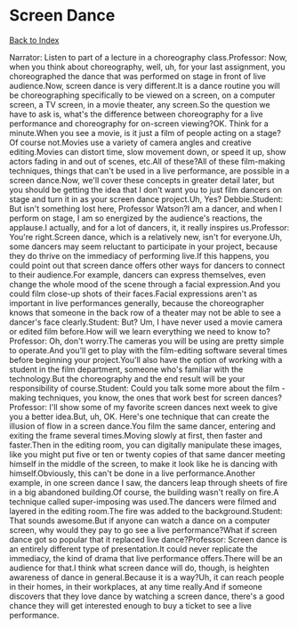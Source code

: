 # Screen Dance
[Back to Index](https://github.com/windows10010/tpoExtractor/blog/master/README.md)

Narrator: Listen to part of a lecture in a choreography class.Professor: Now, when you think about choreography, well, uh, for your last assignment, you choreographed the dance that was performed on stage in front of live audience.Now, screen dance is very different.It is a dance routine you will be choreographing specifically to be viewed on a screen, on a computer screen, a TV screen, in a movie theater, any screen.So the question we have to ask is, what's the difference between choreography for a live performance and choreography for on-screen viewing?OK. Think for a minute.When you see a movie, is it just a film of people acting on a stage?Of course not.Movies use a variety of camera angles and creative editing.Movies can distort time, slow movement down, or speed it up, show actors fading in and out of scenes, etc.All of these?All of these film-making techniques, things that can't be used in a live performance, are possible in a screen dance.Now, we'll cover these concepts in greater detail later, but you should be getting the idea that I don't want you to just film dancers on stage and turn it in as your screen dance project.Uh, Yes? Debbie.Student: But isn't something lost here, Professor Watson?I am a dancer, and when I perform on stage, I am so energized by the audience's reactions, the applause.I actually, and for a lot of dancers, it, it really inspires us.Professor: You're right.Screen dance, which is a relatively new, isn't for everyone.Uh, some dancers may seem reluctant to participate in your project, because they do thrive on the immediacy of performing live.If this happens, you could point out that screen dance offers other ways for dancers to connect to their audience.For example, dancers can express themselves, even change the whole mood of the scene through a facial expression.And you could film close-up shots of their faces.Facial expressions aren't as important in live performances generally, because the choreographer knows that someone in the back row of a theater may not be able to see a dancer's face clearly.Student: But? Um, I have never used a movie camera or edited film before.How will we learn everything we need to know to?Professor: Oh, don't worry.The cameras you will be using are pretty simple to operate.And you'll get to play with the film-editing software several times before beginning your project.You'll also have the option of working with a student in the film department, someone who's familiar with the technology.But the choreography and the end result will be your responsibility of course.Student: Could you talk some more about the film - making techniques, you know, the ones that work best for screen dances?Professor: I'll show some of my favorite screen dances next week to give you a better idea.But, uh, OK. Here's one technique that can create the illusion of flow in a screen dance.You film the same dancer, entering and exiting the frame several times.Moving slowly at first, then faster and faster.Then in the editing room, you can digitally manipulate these images, like you might put five or ten or twenty copies of that same dancer meeting himself in the middle of the screen, to make it look like he is dancing with himself.Obviously, this can't be done in a live performance.Another example, in one screen dance I saw, the dancers leap through sheets of fire in a big abandoned building.Of course, the building wasn't really on fire.A technique called super-imposing was used.The dancers were filmed and layered in the editing room.The fire was added to the background.Student: That sounds awesome.But if anyone can watch a dance on a computer screen, why would they pay to go see a live performance?What if screen dance got so popular that it replaced live dance?Professor: Screen dance is an entirely different type of presentation.It could never replicate the immediacy, the kind of drama that live performance offers.There will be an audience for that.I think what screen dance will do, though, is heighten awareness of dance in general.Because it is a way?Uh, it can reach people in their homes, in their workplaces, at any time really.And if someone discovers that they love dance by watching a screen dance, there's a good chance they will get interested enough to buy a ticket to see a live performance. 